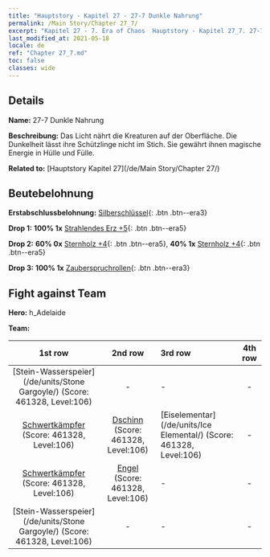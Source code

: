 ```yaml
---
title: "Hauptstory - Kapitel 27 - 27-7 Dunkle Nahrung"
permalink: /Main Story/Chapter 27_7/
excerpt: "Kapitel 27 - 7. Era of Chaos  Hauptstory - Kapitel 27_7. 27-7 Dunkle Nahrung"
last_modified_at: 2021-05-18
locale: de
ref: "Chapter 27_7.md"
toc: false
classes: wide
---
```


## Details

 **Name:** 27-7 Dunkle Nahrung

 **Beschreibung:** Das Licht nährt die Kreaturen auf der Oberfläche. Die Dunkelheit lässt ihre Schützlinge nicht im Stich. Sie gewährt ihnen magische Energie in Hülle und Fülle.

 **Related to:** [Hauptstory Kapitel 27](/de/Main Story/Chapter 27/)

## Beutebelohnung

 **Erstabschlussbelohnung:** [Silberschlüssel](/ItemsDE/con_693/){: .btn .btn--era3}

 **Drop 1:** **100% 1x** [Strahlendes Erz +5](/ItemsDE/mat_96/){: .btn .btn--era5}

 **Drop 2:** **60% 0x** [Sternholz +4](/ItemsDE/mat_90/){: .btn .btn--era5}, **40% 1x** [Sternholz +4](/ItemsDE/mat_90/){: .btn .btn--era5}

 **Drop 3:** **100% 1x** [Zauberspruchrollen](/ItemsDE/con_694/){: .btn .btn--era3}


## Fight against Team
 **Hero:** h_Adelaide

 **Team:**


  | 1st row | 2nd row | 3rd row | 4th row |
  |:----:|:----:|:----|:----:|
  | [Stein-Wasserspeier](/de/units/Stone Gargoyle/) (Score: 461328, Level:106)  | - | - | - |
  | [Schwertkämpfer](/de/units/Swordsman/) (Score: 461328, Level:106)  | [Dschinn](/de/units/Genie/) (Score: 461328, Level:106)  | [Eiselementar](/de/units/Ice Elemental/) (Score: 461328, Level:106)  | - |
  | [Schwertkämpfer](/de/units/Swordsman/) (Score: 461328, Level:106)  | [Engel](/de/units/Angel/) (Score: 461328, Level:106)  | - | - |
  | [Stein-Wasserspeier](/de/units/Stone Gargoyle/) (Score: 461328, Level:106)  | - | - | - |


